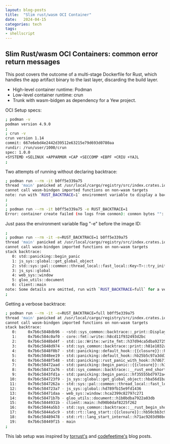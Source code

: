 ```yaml
---
layout: blog-posts
title:  "Slim rust/wasm OCI Container"
date:   2024-04-15
categories: tech
tags:
- shellscript
---
```


## Slim Rust/wasm OCI Containers: common error return messages

This post covers the outcome of a multi-stage Dockerfile for Rust, which handles the app artifact binary to the last layer, discarding the build layer.

- High-level container runtime: Podman
- Low-level container runtime: crun
- Trunk with wasm-bidgen as dependency for a Yew project.

OCI Setup specs:
```sh
; podman -v
podman version 4.9.0
;
; crun -v
crun version 1.14
commit: 667e6ebd4e2442d39512e63215e79d693d0780aa
rundir: /run/user/1000/crun
spec: 1.0.0
+SYSTEMD +SELINUX +APPARMOR +CAP +SECCOMP +EBPF +CRIU +YAJL
;
```

Two attempts of running without declaring backtrace:
```sh
; podman run --rm -it b0ff5e339a75
thread 'main' panicked at /usr/local/cargo/registry/src/index.crates.io-6f17d22bba15001f/js-sys-0.3.69/src/lib.rs:6013:9:
cannot call wasm-bindgen imported functions on non-wasm targets
note: run with `RUST_BACKTRACE=1` environment variable to display a backtrace
;
;
; podman run --rm -it b0ff5e339a75 -e RUST_BACKTRACE=1
Error: container create failed (no logs from conmon): conmon bytes "": readObjectStart: expect { or n, but found , error found in #0 byte of ...||..., bigger context ...||...
```

Just pass the environment variable flag "-e" before the image ID:
```sh
;
; podman run --rm -it -e=RUST_BACKTRACE=1 b0ff5e339a75
thread 'main' panicked at /usr/local/cargo/registry/src/index.crates.io-6f17d22bba15001f/js-sys-0.3.69/src/lib.rs:6013:9:
cannot call wasm-bindgen imported functions on non-wasm targets
stack backtrace:
   0: std::panicking::begin_panic
   1: js_sys::global::get_global_object
   2: std::sys::pal::common::thread_local::fast_local::Key<T>::try_initialize
   3: js_sys::global
   4: web_sys::window
   5: gloo_utils::document
   6: client::main
note: Some details are omitted, run with `RUST_BACKTRACE=full` for a verbose backtrace.
;
```

Getting a verbose backtrace:
```sh
; podman run --rm -it -e=RUST_BACKTRACE=full b0ff5e339a75
thread 'main' panicked at /usr/local/cargo/registry/src/index.crates.io-6f17d22bba15001f/js-sys-0.3.69/src/lib.rs:6013:9:
cannot call wasm-bindgen imported functions on non-wasm targets
stack backtrace:
   0:     0x7b6c5848db96 - <std::sys_common::backtrace::_print::DisplayBacktrace as core::fmt::Display>::fmt::hf8249b6db016cdd6
   1:     0x7b6c584c0af0 - core::fmt::write::h8cd11f932493d2bc
   2:     0x7b6c5848bd4f - std::io::Write::write_fmt::h37d94ca5dba92725
   3:     0x7b6c5848d974 - std::sys_common::backtrace::print::h81e1032a6a6ee15a
   4:     0x7b6c5848f0b7 - std::panicking::default_hook::{{closure}}::h5fbe45a5c9c06360
   5:     0x7b6c5848ee19 - std::panicking::default_hook::hb25b5c97a3dd366b
   6:     0x7b6c5848f548 - std::panicking::rust_panic_with_hook::h7d671b1197a07e3d
   7:     0x7b6c58472aad - std::panicking::begin_panic::{{closure}}::h3980c7524c3a63d3
   8:     0x7b6c58472a76 - std::sys_common::backtrace::__rust_end_short_backtrace::hb84cae0a7c2b9246
   9:     0x7b6c5843fd1a - std::panicking::begin_panic::hf35555bd7972a40d
  10:     0x7b6c584723f9 - js_sys::global::get_global_object::hba56d1ba3757affb
  11:     0x7b6c5847262a - std::sys::pal::common::thread_local::fast_local::Key<T>::try_initialize::h8ee205ce75587eeb
  12:     0x7b6c584723a7 - js_sys::global::hd789fb15e9fd1436
  13:     0x7b6c58471daa - web_sys::window::hca2399c82797c271
  14:     0x7b6c58471b7b - gloo_utils::document::h1b0bdba7922a03db
  15:     0x7b6c5844931b - client::main::hd90b0daf8225f262
  16:     0x7b6c5844a5b3 - std::sys_common::backtrace::__rust_begin_short_backtrace::h2afc5950a67af069
  17:     0x7b6c5844a5c9 - std::rt::lang_start::{{closure}}::hb50cbb3c95f0e3c4
  18:     0x7b6c58489478 - std::rt::lang_start_internal::h71ac9203d98bddf4
  19:     0x7b6c58449f15 - main
;
```

This lab setup was inspired by [torrust's](https://torrust.com/containerizing-rust-applications-best-practices) and [codefeetime's](https://www.codefeetime.com/post/docker-config-for-actix-web-diesel-and-postgres/) blog posts.
